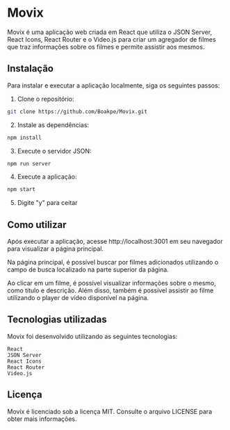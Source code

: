 # Movix

Movix é uma aplicação web criada em React que utiliza o JSON Server, React Icons, React Router e o Video.js para criar um agregador de filmes que traz informações sobre os filmes e permite assistir aos mesmos.

## Instalação

Para instalar e executar a aplicação localmente, siga os seguintes passos:

1. Clone o repositório:

```bash
git clone https://github.com/Boakpe/Movix.git
```

2. Instale as dependências:

```bash
npm install
```

3. Execute o servidor JSON:

```bash
npm run server
```

4. Execute a aplicação:

```bash
npm start
```
5. Digite "y" para ceitar

## Como utilizar

Após executar a aplicação, acesse http://localhost:3001 em seu navegador para visualizar a página principal.

Na página principal, é possível buscar por filmes adicionados utilizando o campo de busca localizado na parte superior da página.

Ao clicar em um filme, é possível visualizar informações sobre o mesmo, como título e descrição. Além disso, também é possível assistir ao filme utilizando o player de vídeo disponível na página.

## Tecnologias utilizadas

Movix foi desenvolvido utilizando as seguintes tecnologias:

    React
    JSON Server
    React Icons
    React Router
    Video.js

## Licença

Movix é licenciado sob a licença MIT. Consulte o arquivo LICENSE para obter mais informações.
